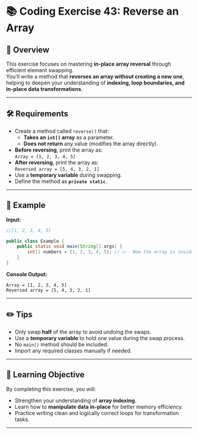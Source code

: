 # 📚 Coding Exercise 43: Reverse an Array

## 🧐 Overview
This exercise focuses on mastering **in-place array reversal** through efficient element swapping.  
You'll write a method that **reverses an array without creating a new one**, helping to deepen your understanding of **indexing, loop boundaries, and in-place data transformations**.

---

## 🛠 Requirements
- Create a method called `reverse()` that:
    - **Takes an `int[]` array** as a parameter.
    - **Does not return** any value (modifies the array directly).
- **Before reversing**, print the array as:  
  `Array = [1, 2, 3, 4, 5]`
- **After reversing**, print the array as:  
  `Reversed array = [5, 4, 3, 2, 1]`
- Use a **temporary variable** during swapping.
- Define the method as **`private static`**.

---

## 🔎 Example
**Input:**
```java
//[1, 2, 3, 4, 5]

public class Example {
    public static void main(String[] args) {
        int[] numbers = {1, 2, 3, 4, 5}; // <-- Now the array is inside a class and method
    }
}
```

**Console Output:**
```
Array = [1, 2, 3, 4, 5]
Reversed array = [5, 4, 3, 2, 1]
```

---

## ✏️ Tips
- Only swap **half** of the array to avoid undoing the swaps.
- Use a **temporary variable** to hold one value during the swap process.
- No `main()` method should be included.
- Import any required classes manually if needed.


---

## 🎯 Learning Objective
By completing this exercise, you will:
- Strengthen your understanding of **array indexing**.
- Learn how to **manipulate data in-place** for better memory efficiency.
- Practice writing clean and logically correct loops for transformation tasks.

---
